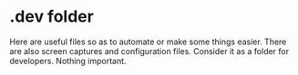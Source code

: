 # .dev folder

Here are useful files so as to automate or make some things easier.
There are also screen captures and configuration files.
Consider it as a folder for developers. Nothing important.
